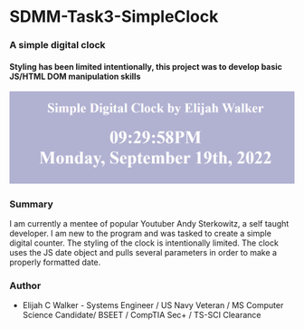 # SDMM-Task3-SimpleClock
### A simple digital clock
#### Styling has been limited intentionally, this project was to develop basic JS/HTML DOM manipulation skills




![Clock Image](Clock.png)


### Summary

I am currently a mentee of popular Youtuber Andy Sterkowitz, a self taught developer. I am new to the program and was tasked to create a simple digital counter. The styling of the clock is intentionally limited. The clock uses the JS date object and pulls several parameters in order to make a properly formatted date. 

### Author

* Elijah C Walker - Systems Engineer / US Navy Veteran / MS Computer Science Candidate/ BSEET / CompTIA Sec+ / TS-SCI Clearance
   

